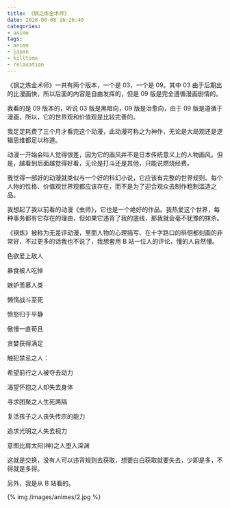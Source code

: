 ```yaml
---
title: 《钢之炼金术师》
date: 2018-08-08 16:26:40
categories:
- anime
tags:
- anime
- japan
- killtime
- relaxation
---
```


《钢之炼金术师》一共有两个版本，一个是 03，一个是 09。其中 03 由于后期出的比漫画快，所以后面的内容是自由发挥的，但是 09 版是完全遵循漫画剧情的。

我看的是 09 版本的，听说 03 版是黑暗向，09 版是治愈向，由于 09 版是遵循于漫画，所以，它的世界观和价值观是比较完善的。

<!--more-->

我足足耗费了三个月才看完这个动漫，此动漫可称之为神作，无论是大局观还是逻辑思维都足以称道。

动漫一开始会叫人觉得很差，因为它的画风并不是日本传统意义上的人物画风。但是，越看到后面越觉得好看，无论是打斗还是其他，只能说燃烧经费。

我觉得一部好的动漫就类似与一个好的科幻小说，它应该有完整的世界规则、每个人物的性格、价值观世界观都应该存在，而不是为了迎合观众去制作粗制滥造之品。

我想起了我以前看的动漫《虫师》，它也是一个绝好的作品。我热爱这个世界，每种事务都有它存在的理由，但如果它违背了我的底线，那我就会毫不犹豫的抹杀。

《钢炼》被称为无差评动漫，里面人物的心理描写、在十字路口的徘徊都刻画的非常好，不过更多的话我也不说了，我想套用 B 站一位人的评论，懂的人自然懂。

色欲爱上敌人

暴食被人吃掉

嫉妒羡慕人类

懒惰战斗至死

愤怒归于平静

傲慢一直苟且

贪婪获得满足

触犯禁忌之人：

希望前行之人被夺去动力

渴望怀抱之人却失去身体

寻求团聚之人生死两隔

复活孩子之人丧失传宗的能力

追求光明之人失去视力

意图比肩太阳(神)之人堕入深渊

这就是交换，没有人可以违背规则去获取，想要白白获取就要失去，少即是多，不得就是多得。

另外，我是从 B 站看的。

{% img /images/animes/2.jpg %}
